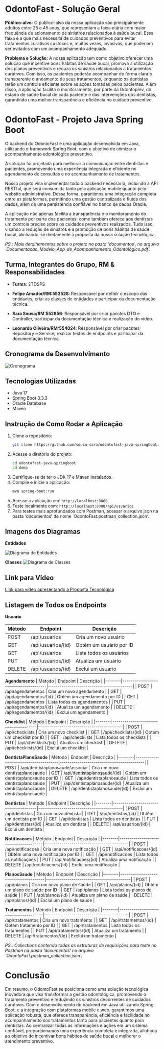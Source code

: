 # OdontoFast - Solução Geral
**Público-alvo:**
O público-alvo da nossa aplicação são principalmente adultos entre 25 e 45 anos, que representam a faixa etária com maior frequência de acionamento de sinistros relacionados à saúde bucal. Essa faixa é a que mais necessita de cuidados preventivos para evitar tratamentos curativos custosos e, muitas vezes, invasivos, que poderiam ser evitados com um acompanhamento adequado.

**Problema e Solução:**
A nossa aplicação tem como objetivo oferecer uma solução que incentive bons hábitos de saúde bucal, promova a utilização dos planos preventivos e reduza os sinistros relacionados a tratamentos curativos. Com isso, os pacientes poderão acompanhar de forma clara e transparente o andamento de seus tratamentos, enquanto os dentistas terão um controle eficiente sobre as ações tomadas pelos pacientes. Além disso, a aplicação facilita o monitoramento, por parte da Odontoprev, do estado de saúde bucal de cada paciente e das intervenções dos dentistas, garantindo uma melhor transparência e eficiência no cuidado preventivo.


# OdontoFast - Projeto Java Spring Boot
O backend do OdontoFast é uma aplicação desenvolvida em Java, utilizando o framework Spring Boot, com o objetivo de otimizar o acompanhamento odontológico preventivo. 

A solução foi projetada para melhorar a comunicação entre dentistas e pacientes, promovendo uma experiência integrada e eficiente no agendamento de consultas e no acompanhamento de tratamentos.

Nosso projeto visa implementar todo o backend necessário, incluindo a API RESTful, que será consumida tanto pela aplicação mobile quanto pelo website administrativo. Dessa forma, garantimos uma integração completa entre as plataformas, permitindo uma gestão centralizada e fluida dos dados, além de uma persistência confiável no banco de dados Oracle.

A aplicação não apenas facilita a transparência e o monitoramento do tratamento por parte dos pacientes, como também oferece aos dentistas um controle preciso sobre os cuidados preventivos realizados. Tudo isso, visando a redução de sinistros e a promoção de bons hábitos de saúde bucal, alinhando-se diretamente à proposta da nossa solução tecnológica.

*PS.: Mais detalhamentos sobre o projeto na pasta 'documentos', no arquivo 'Documentacao_Modelo_App_de_Acompanhamento_Odontológico.pdf'.*


## **Turma, Integrantes do Grupo, RM & Responsabilidades**  
   - **Turma**: 2TDSPS

   - **Felipe Amador/RM:553528**: Responsável por definir o escopo das entidades, criar as classes de entidades e participar da documentação técnica.
   - **Sara Sousa/RM:552656**: Responsável por criar pacotes DTO e Controller, participar da documentação técnica e realização do vídeo.
   - **Leonardo Oliveira/RM:554024**: Responsável por criar pacotes Repository e Service, realizar testes de endpoints e participar da documentação técnica.

## **Cronograma de Desenvolvimento**
![Cronograma](images-readme/JavaCronogramaChallenge.png)

## Tecnologias Utilizadas
- Java 17
- Spring Boot 3.3.3
- Oracle Database
- Maven

## **Instrução de Como Rodar a Aplicação**  

   1. Clone o repositório:
      ```bash
      git clone https://github.com/sousa-sara/odontofast-java-springboot.git
      ```
   2. Acesse o diretório do projeto:
      ```bash
      cd odontofast-java-springboot
      cd demo
      ```
   3. Certifique-se de ter o JDK 17 e Maven instalados.
   4. Compile e inicie a aplicação:
      ```bash
      mvn spring-boot:run
      ```
   5. Acesse a aplicação em: `http://localhost:8080`
   6. Teste localmente com: `http://localhost:8080/api/usuarios`
   7. Para testes mais aprofundados com Postman, acessar o arquivo json na pasta 'documentos' de nome 'OdontoFast.postman_collection.json'.

   ## **Imagens dos Diagramas**

   **Entidades**
  
   ![Diagrama de Entidades](images-readme/DiagramaEntidade.png)

   **Classes**
   ![Diagrama de Classes](images-readme/ClasseUML.png)

   ## **Link para Vídeo**  
   [Link para vídeo apresentando a Proposta Tecnológica](https://drive.google.com/file/d/1PLQXwP-C8_bW0AqzS9P1nhGlPPuoBKqa/view?usp=sharing)

## **Listagem de Todos os Endpoints**  

**Usuario**
   
| Método | Endpoint                              | Descrição                                 |
|--------|---------------------------------------|-------------------------------------------|
| POST   | /api/usuarios                         | Cria um novo usuário                      |
| GET    | /api/usuarios/{id}                   | Obtém um usuário por ID                   |
| GET    | /api/usuarios                         | Lista todos os usuários                   |
| PUT    | /api/usuarios/{id}                   | Atualiza um usuário                       |
| DELETE | /api/usuarios/{id}                   | Exclui um usuário                         |

**Agendamento**
| Método | Endpoint                              | Descrição                                 |
   |--------|---------------------------------------|-------------------------------------------|
   | POST   | /api/agendamentos                      | Cria um novo agendamento                     |
   | GET    | /api/agendamentos/{id}                   | Obtém um agendamento por ID                   |
   | GET    | /api/agendamentos                        | Lista todos os agendamentos                 |
   | PUT    | /api/agendamentos/{id}                   | Atualiza um agendamento                      |
   | DELETE | /api/agendamentos/{id}                   | Exclui um agendamento                        |

**Checklist**
| Método | Endpoint                              | Descrição                                 |
   |--------|---------------------------------------|-------------------------------------------|
   | POST   | /api/checklists                       | Cria um novo checklist                     |
   | GET    | /api/checklists/{id}                   | Obtém um checklist por ID                   |
   | GET    | /api/checklists                         | Lista todos os checklists                    |
   | PUT    | /api/checklists/{id}                   | Atualiza um checklist                      |
   | DELETE | /api/checklists/{id}                   | Exclui um checklist                     |

   **DentistaPlanoSaude**
   | Método | Endpoint                              | Descrição                                 |
   |--------|---------------------------------------|-------------------------------------------|
   | POST   | /api/dentistaplanosaude/associar        | Cria um novo dentistaplanosaude                     |
   | GET    | /api/dentistaplanosaude/{id}            | Obtém um dentistaplanosaude por ID                   |
   | GET    | /api/dentistaplanosaude                 | Lista todos os dentistaplanosaude                  |
   | PUT    | /api/dentistaplanosaude/{id}            | Atualiza um dentistaplanosaude                      |
   | DELETE | /api/dentistaplanosaude/{id}            | Exclui um dentistaplanosaude                       |

   **Dentistas**
   | Método | Endpoint                              | Descrição                                 |
   |--------|---------------------------------------|-------------------------------------------|
   | POST   | /api/dentistas                         | Cria um novo dentista                     |
   | GET    | /api/dentistas/{id}                   | Obtém um dentista por ID                   |
   | GET    | /api/dentistas                      | Lista todos os dentistas                  |
   | PUT    | /api/dentistas/{id}                   | Atualiza um dentista                     |
   | DELETE | /api/usuarios/{id}                   | Exclui um dentista                        |

   **Notificacoes**
   | Método | Endpoint                              | Descrição                                 |
   |--------|---------------------------------------|-------------------------------------------|
   | POST   | /api/notificacoes                        | Cria uma nova notificação                   |
   | GET    | /api/notificacoes/{id}                   | Obtém uma nova notificação por ID                   |
   | GET    | /api/notificacoes                         | Lista todos as notificações                  |
   | PUT    | /api/notificacoes/{id}                   | Atualiza uma notificação                       |
   | DELETE | /api/notificacoes/{id}                   | Exclui uma notificação                        |

   **PlanosSaude**
   | Método | Endpoint                              | Descrição                                 |
   |--------|---------------------------------------|-------------------------------------------|
   | POST   | /api/planos                      | Cria um novo plano de saúde                    |
   | GET    | /api/planos/{id}                   | Obtém um plano de saúde por ID                   |
   | GET    | /api/planos                         | Lista todos os planos de saúde                  |
   | PUT    | /api/planos/{id}                   | Atualiza um plano de saúde                      |
   | DELETE | /api/planos/{id}                   | Exclui um plano de saúde                         |

   **Tratamentos**
   | Método | Endpoint                              | Descrição                                 |
   |--------|---------------------------------------|-------------------------------------------|
   | POST   | /api/tratamentos                         | Cria um novo tratamento                    |
   | GET    | /api/tratamentos/{id}                   | Obtém tratamento por ID                   |
   | GET    | /api/tratamentos                        | Lista todos os tratamentos                   |
   | PUT    | /api/tratamentos/{id}                   | Atualiza um tratamento                       |
   | DELETE | /api/tratamentos/{id}                   | Exclui um tratamento                       |

*PS.: Collections contendo todas as estruturas de requisições para teste no Postman na pasta 'documentos' no arquivo 'OdontoFast.postman_collection.json'.*

# Conclusão

Em resumo, o OdontoFast se posiciona como uma solução tecnológica inovadora que visa transformar a gestão odontológica, promovendo o tratamento preventivo e reduzindo os sinistros decorrentes de cuidados curativos. Com o desenvolvimento do backend em Java utilizando Spring Boot, e a integração com plataformas mobile e web, garantimos uma aplicação robusta, que oferece transparência, eficiência e facilidade no acompanhamento dos tratamentos tanto para pacientes quanto para dentistas. Ao centralizar todas as informações e ações em um sistema confiável, proporcionamos uma experiência completa e integrada, alinhada ao objetivo de incentivar bons hábitos de saúde bucal e melhorar o atendimento preventivo.
